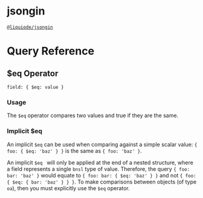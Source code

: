 # jsongin
[`@liquiode/jsongin`](https://github.com/liquicode/jsongin)


# Query Reference


 $eq Operator
---------------------------------------------------------------------
`field: { $eq: value }`

### Usage

The `$eq` operator compares two values and true if they are the same.



### Implicit $eq

An implicit `$eq` can be used when comparing against a simple scalar value:
`{ foo: { $eq: 'baz' } }` is the same as `{ foo: 'baz' }`.

An implicit `$eq ` will only be applied at the end of a nested structure,
where a field represents a single `bnsl` type of value.
Therefore, the query `{ foo: bar: 'baz' }` would equate to
`{ foo: bar: { $eq: 'baz' } }` and not `{ foo: { $eq: { bar: 'baz' } } }`.
To make comparisons between objects (of type `oa`), then you must explicitly
use the `$eq` operator.

